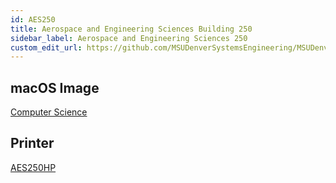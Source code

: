 ```yaml
---
id: AES250
title: Aerospace and Engineering Sciences Building 250
sidebar_label: Aerospace and Engineering Sciences 250
custom_edit_url: https://github.com/MSUDenverSystemsEngineering/MSUDenverSystemsEngineering.github.io/edit/source/docs/lab-AES250.md
---
```


## macOS Image
[Computer Science](image-mac-computerscience.md)

## Printer
[AES250HP](printer-AES250HP.md)
